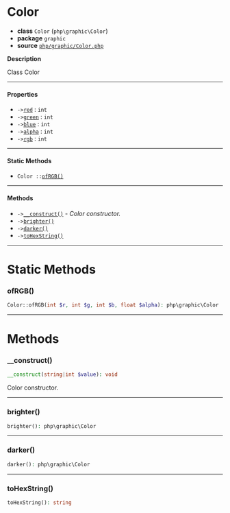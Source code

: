 # Color

- **class** `Color` (`php\graphic\Color`)
- **package** `graphic`
- **source** [`php/graphic/Color.php`](./src/main/resources/JPHP-INF/sdk/php/graphic/Color.php)

**Description**

Class Color

---

#### Properties

- `->`[`red`](#prop-red) : `int`
- `->`[`green`](#prop-green) : `int`
- `->`[`blue`](#prop-blue) : `int`
- `->`[`alpha`](#prop-alpha) : `int`
- `->`[`rgb`](#prop-rgb) : `int`

---

#### Static Methods

- `Color ::`[`ofRGB()`](#method-ofrgb)

---

#### Methods

- `->`[`__construct()`](#method-__construct) - _Color constructor._
- `->`[`brighter()`](#method-brighter)
- `->`[`darker()`](#method-darker)
- `->`[`toHexString()`](#method-tohexstring)

---
# Static Methods

<a name="method-ofrgb"></a>

### ofRGB()
```php
Color::ofRGB(int $r, int $g, int $b, float $alpha): php\graphic\Color
```

---
# Methods

<a name="method-__construct"></a>

### __construct()
```php
__construct(string|int $value): void
```
Color constructor.

---

<a name="method-brighter"></a>

### brighter()
```php
brighter(): php\graphic\Color
```

---

<a name="method-darker"></a>

### darker()
```php
darker(): php\graphic\Color
```

---

<a name="method-tohexstring"></a>

### toHexString()
```php
toHexString(): string
```